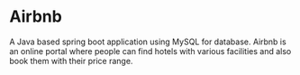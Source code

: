 # Airbnb
A Java based spring boot application using MySQL for database.
Airbnb is an online portal where people can find hotels with various facilities and also book them with their price range.
